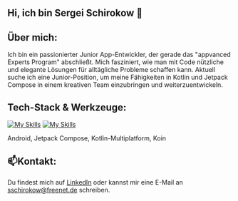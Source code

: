 ## Hi, ich bin Sergei Schirokow 👋

## Über mich:
Ich bin ein passionierter Junior App-Entwickler, der gerade das
"appvanced Experts Program" abschließt. Mich fasziniert, wie man
mit Code nützliche und elegante Lösungen für alltägliche
Probleme schaffen kann. Aktuell suche ich eine Junior-Position,
um meine Fähigkeiten in Kotlin und Jetpack Compose in einem kreativen
Team einzubringen und weiterzuentwickeln.

## Tech-Stack & Werkzeuge:
[![My Skills](https://skillicons.dev/icons?i=androidstudio,kotlin,ktor,firebase,git,github&perline=3)](https://skillicons.dev)
[![My Skills](https://skillicons.dev/icons?i=gradle&perline=3)](https://skillicons.dev)

Android, Jetpack Compose, Kotlin-Multiplatform, Koin


## 📫Kontakt:
Du findest mich auf [LinkedIn](https://www.linkedin.com/in/sergei-schirokow-0baa22373/) oder
kannst mir eine E-Mail an sschirokow@freenet.de schreiben.

<!--
**Schirokow/Schirokow** is a ✨ _special_ ✨ repository because its `README.md` (this file) appears on your GitHub profile.

Here are some ideas to get you started:

- 🔭 I’m currently working on ...
- 🌱 I’m currently learning ...
- 👯 I’m looking to collaborate on ...
- 🤔 I’m looking for help with ...
- 💬 Ask me about ...
- 📫 How to reach me: ...
- 😄 Pronouns: ...
- ⚡ Fun fact: ...
-->
